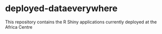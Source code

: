 # deployed-dataeverywhere
This repository contains the R Shiny applications currently deployed at the Africa Centre
